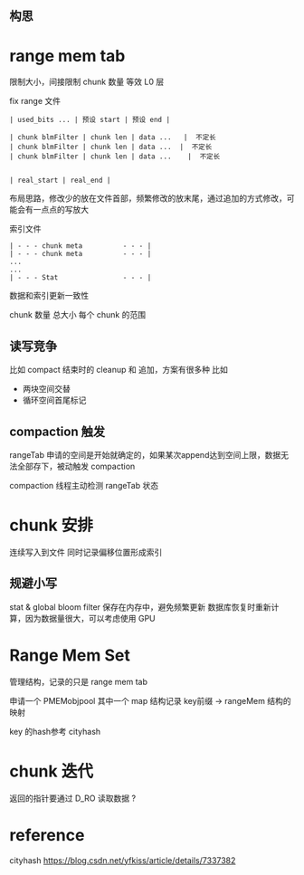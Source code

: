 
构思
---

# range mem tab
限制大小，间接限制 chunk 数量
等效 L0 层

fix range 文件
```
| used_bits ... | 预设 start | 预设 end |
```

```
| chunk blmFilter | chunk len | data ...   |  不定长
| chunk blmFilter | chunk len | data ...  |  不定长
| chunk blmFilter | chunk len | data ...    |  不定长


| real_start | real_end |
```
布局思路，修改少的放在文件首部，频繁修改的放末尾，通过追加的方式修改，可能会有一点点的写放大

索引文件
```
| - - - chunk meta          - - - |
| - - - chunk meta          - - - |
...
...
| - - - Stat                - - - |
```

数据和索引更新一致性

chunk 数量 总大小
每个 chunk 的范围

## 读写竞争
比如 compact 结束时的 cleanup 和 追加，方案有很多种
比如
- 两块空间交替
- 循环空间首尾标记

## compaction 触发
rangeTab 申请的空间是开始就确定的，如果某次append达到空间上限，数据无法全部存下，被动触发 compaction  

compaction 线程主动检测 rangeTab 状态

# chunk 安排
连续写入到文件
同时记录偏移位置形成索引


## 规避小写
stat & global bloom filter 保存在内存中，避免频繁更新
数据库恢复时重新计算，因为数据量很大，可以考虑使用 GPU

# Range Mem Set
管理结构，记录的只是 range mem tab

申请一个 PMEMobjpool 其中一个 map 结构记录 key前缀 -> rangeMem 结构的映射

key 的hash参考 cityhash

# chunk 迭代
返回的指针要通过 D_RO 读取数据 ?


# reference
cityhash
<https://blog.csdn.net/yfkiss/article/details/7337382>  